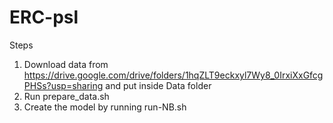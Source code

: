# ERC-psl

Steps
1. Download data from https://drive.google.com/drive/folders/1hqZLT9eckxyl7Wy8_0IrxiXxGfcgPHSs?usp=sharing and put inside Data folder
2. Run prepare_data.sh
3. Create the model by running run-NB.sh
